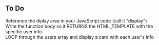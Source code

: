 ## To Do  

Reference the diplay area in your JavaScript code (call it "display")  
Write the function body so it RETURNS the HTML_TEMPLATE with the specific user info  
LOOP through the users array and display a card with each user's info  
